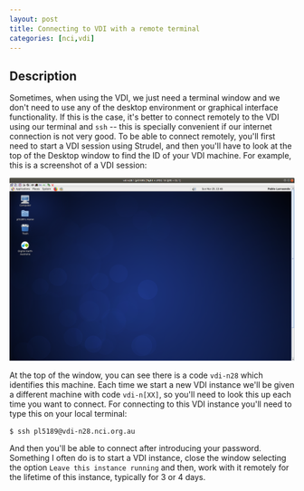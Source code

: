 ```yaml
---
layout: post
title: Connecting to VDI with a remote terminal
categories: [nci,vdi]
---
```


## Description

Sometimes, when using the VDI, we just need a terminal window and we don't need to use any of the desktop environment or graphical interface functionality. If this is the case, it's better to connect remotely to the VDI using our terminal and `ssh` -- this is specially convenient if our internet connection is not very good. To be able to connect remotely, you'll first need to start a VDI session using Strudel, and then you'll have to look at the top of the Desktop window to find the ID of your VDI machine. For example, this is a screenshot of a VDI session:

![vdi_screenshot](https://github.com/ANU-WALD/ANU-WALD.github.io/raw/master/files/vdi_screenshot.png)

At the top of the window, you can see there is a code `vdi-n28` which identifies this machine. Each time we start a new VDI instance we'll be given a different machine with code `vdi-n[XX]`, so you'll need to look this up each time you want to connect. For connecting to this VDI instance you'll need to type this on your local terminal:

```
$ ssh pl5189@vdi-n28.nci.org.au
```

And then you'll be able to connect after introducing your password. Something I often do is to start a VDI instance, close the window selecting the option `Leave this instance running` and then, work with it remotely for the lifetime of this instance, typically for 3 or 4 days.

